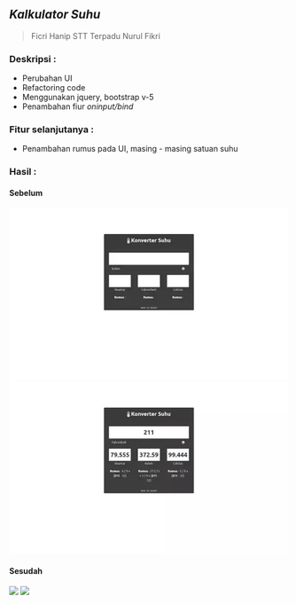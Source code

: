 ## _Kalkulator Suhu_

>Ficri Hanip
>STT Terpadu Nurul Fikri


### Deskripsi :
* Perubahan UI
* Refactoring code
* Menggunakan jquery, bootstrap v-5
* Penambahan fiur _oninput/bind_

### Fitur selanjutanya :
* Penambahan rumus pada UI, masing - masing satuan suhu

### Hasil :

#### Sebelum 
![](./asset/md/img_sebelum_1.webp)
![](./asset/md/img_sebelum_2.webp)

#### Sesudah 
![](./asset/md/img_sedudah_1.webp)
![](./asset/md/img_sedudah_2.webp)